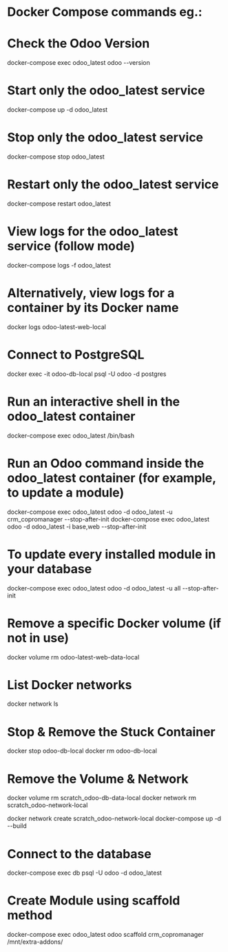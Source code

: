 # Docker Compose commands eg.:

#  Check the Odoo Version
docker-compose exec odoo_latest odoo --version

# Start only the odoo_latest service
docker-compose up -d odoo_latest

# Stop only the odoo_latest service
docker-compose stop odoo_latest

# Restart only the odoo_latest service
docker-compose restart odoo_latest

# View logs for the odoo_latest service (follow mode)
docker-compose logs -f odoo_latest

# Alternatively, view logs for a container by its Docker name
docker logs odoo-latest-web-local

# Connect to PostgreSQL
docker exec -it odoo-db-local psql -U odoo -d postgres

# Run an interactive shell in the odoo_latest container
docker-compose exec odoo_latest /bin/bash

# Run an Odoo command inside the odoo_latest container (for example, to update a module)
docker-compose exec odoo_latest odoo -d odoo_latest -u crm_copromanager --stop-after-init
docker-compose exec odoo_latest odoo -d odoo_latest -i base,web --stop-after-init
# To update every installed module in your database
docker-compose exec odoo_latest odoo -d odoo_latest -u all --stop-after-init

# Remove a specific Docker volume (if not in use)
docker volume rm odoo-latest-web-data-local

# List Docker networks
docker network ls

# Stop & Remove the Stuck Container
docker stop odoo-db-local
docker rm odoo-db-local
# Remove the Volume & Network
docker volume rm scratch_odoo-db-data-local
docker network rm scratch_odoo-network-local

docker network create scratch_odoo-network-local
docker-compose up -d --build

# Connect to the database
docker-compose exec db psql -U odoo -d odoo_latest

# Create Module using scaffold method
docker-compose exec odoo_latest odoo scaffold crm_copromanager /mnt/extra-addons/
